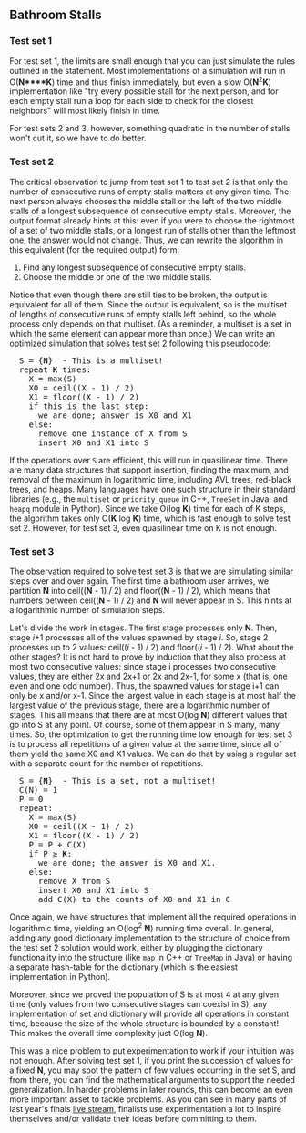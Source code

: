 ## Bathroom Stalls

### Test set 1

For test set 1, the limits are small enough that you can just simulate the rules outlined in the statement. Most implementations of a simulation will run in O(**N****K**) time and thus finish immediately, but even a slow O(**N**<sup>2</sup>**K**) implementation like "try every possible stall for the next person, and for each empty stall run a loop for each side to check for the closest neighbors" will most likely finish in time.

For test sets 2 and 3, however, something quadratic in the number of stalls won't cut it, so we have to do better.

### Test set 2

The critical observation to jump from test set 1 to test set 2 is that only the number of consecutive runs of empty stalls matters at any given time. The next person always chooses the middle stall or the left of the two middle stalls of a longest subsequence of consecutive empty stalls. Moreover, the output format already hints at this: even if you were to choose the rightmost of a set of two middle stalls, or a longest run of stalls other than the leftmost one, the answer would not change. Thus, we can rewrite the algorithm in this equivalent (for the required output) form:

1.  Find any longest subsequence of consecutive empty stalls.
2.  Choose the middle or one of the two middle stalls.

Notice that even though there are still ties to be broken, the output is equivalent for all of them. Since the output is equivalent, so is the multiset of lengths of consecutive runs of empty stalls left behind, so the whole process only depends on that multiset. (As a reminder, a multiset is a set in which the same element can appear more than once.) We can write an optimized simulation that solves test set 2 following this pseudocode:

<pre>  S = {<b>N</b>}  - This is a multiset!
  repeat <b>K</b> times:
    X = max(S)
    X0 = ceil((X - 1) / 2)
    X1 = floor((X - 1) / 2)
    if this is the last step:
      we are done; answer is X0 and X1
    else:
      remove one instance of X from S
      insert X0 and X1 into S
</pre>

If the operations over `S` are efficient, this will run in quasilinear time. There are many data structures that support insertion, finding the maximum, and removal of the maximum in logarithmic time, including AVL trees, red-black trees, and heaps. Many languages have one such structure in their standard libraries (e.g., the `multiset` or `priority_queue` in C++, `TreeSet` in Java, and `heapq` module in Python). Since we take O(log **K**) time for each of K steps, the algorithm takes only O(**K** log **K**) time, which is fast enough to solve test set 2\. However, for test set 3, even quasilinear time on K is not enough.

### Test set 3

The observation required to solve test set 3 is that we are simulating similar steps over and over again. The first time a bathroom user arrives, we partition **N** into ceil((**N** - 1) / 2) and floor((**N** - 1) / 2), which means that numbers between ceil((**N** - 1) / 2) and **N** will never appear in S. This hints at a logarithmic number of simulation steps.

Let's divide the work in stages. The first stage processes only **N**. Then, stage _i_+1 processes all of the values spawned by stage _i_. So, stage 2 processes up to 2 values: ceil((_i_ - 1) / 2) and floor((_i_ - 1) / 2). What about the other stages? It is not hard to prove by induction that they also process at most two consecutive values: since stage i processes two consecutive values, they are either 2x and 2x+1 or 2x and 2x-1, for some x (that is, one even and one odd number). Thus, the spawned values for stage i+1 can only be x and/or x-1. Since the largest value in each stage is at most half the largest value of the previous stage, there are a logarithmic number of stages. This all means that there are at most O(log **N**) different values that go into S at any point. Of course, some of them appear in S many, many times. So, the optimization to get the running time low enough for test set 3 is to process all repetitions of a given value at the same time, since all of them yield the same X0 and X1 values. We can do that by using a regular set with a separate count for the number of repetitions.

<pre>  S = {<b>N</b>}  - This is a set, not a multiset!
  C(N) = 1
  P = 0
  repeat:
    X = max(S)
    X0 = ceil((X - 1) / 2)
    X1 = floor((X - 1) / 2)
    P = P + C(X)
    if P ≥ <b>K</b>:
      we are done; the answer is X0 and X1.
    else:
      remove X from S
      insert X0 and X1 into S
      add C(X) to the counts of X0 and X1 in C
</pre>

Once again, we have structures that implement all the required operations in logarithmic time, yielding an O(log<sup>2</sup> **N**) running time overall. In general, adding any good dictionary implementation to the structure of choice from the test set 2 solution would work, either by plugging the dictionary functionality into the structure (like `map` in C++ or `TreeMap` in Java) or having a separate hash-table for the dictionary (which is the easiest implementation in Python).

Moreover, since we proved the population of S is at most 4 at any given time (only values from two consecutive stages can coexist in S), any implementation of set and dictionary will provide all operations in constant time, because the size of the whole structure is bounded by a constant! This makes the overall time complexity just O(log **N**).

This was a nice problem to put experimentation to work if your intuition was not enough. After solving test set 1, if you print the succession of values for a fixed **N**, you may spot the pattern of few values occurring in the set S, and from there, you can find the mathematical arguments to support the needed generalization. In harder problems in later rounds, this can become an even more important asset to tackle problems. As you can see in many parts of last year's finals [live stream](https://www.youtube.com/watch?v=4diQ6JXY4cI), finalists use experimentation a lot to inspire themselves and/or validate their ideas before committing to them.
